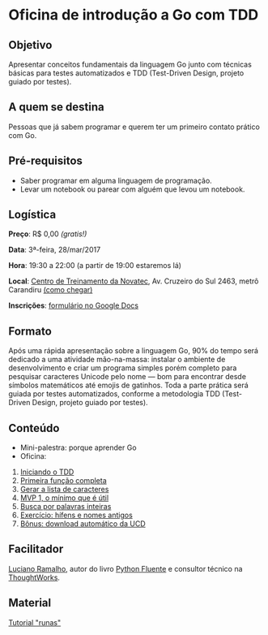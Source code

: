 # Oficina de introdução a Go com TDD

## Objetivo

Apresentar conceitos fundamentais da linguagem Go junto com técnicas básicas para testes automatizados e TDD (Test-Driven Design, projeto guiado por testes).

## A quem se destina

Pessoas que já sabem programar e querem ter um primeiro contato prático com Go.

## Pré-requisitos

* Saber programar em alguma linguagem de programação.
* Levar um notebook ou parear com alguém que levou um notebook.

## Logística

__Preço__: R$ 0,00 _(gratis!)_

__Data__: 3ª-feira, 28/mar/2017

__Hora__: 19:30 a 22:00 (a partir de 19:00 estaremos lá)

__Local__: [Centro de Treinamento da Novatec](http://ctnovatec.com.br/quem-somos/), Av. Cruzeiro do Sul 2463, metrô Carandiru [(como chegar)](http://ctnovatec.com.br/como-chegar/)

__Inscrições__: [formulário no Google Docs](https://goo.gl/forms/K4lY4bbd9InSbUyf2)

## Formato

Após uma rápida apresentação sobre a linguagem Go, 90% do tempo será dedicado a uma atividade mão-na-massa: instalar o ambiente de desenvolvimento e criar um programa simples porém completo para pesquisar caracteres Unicode pelo nome — bom para encontrar desde símbolos matemáticos até emojis de gatinhos. Toda a parte prática será guiada por testes automatizados, conforme a metodologia TDD (Test-Driven Design, projeto guiado por testes).

## Conteúdo

* Mini-palestra: porque aprender Go
* Oficina:
1. [Iniciando o TDD](passo-01)
2. [Primeira função completa](passo-02)
3. [Gerar a lista de caracteres](passo-03)
4. [MVP 1, o mínimo que é útil](passo-04)
5. [Busca por palavras inteiras](passo-05)
6. [Exercício: hífens e nomes antigos](passo-06)
7. [Bônus: download automático da UCD](passo-07)

## Facilitador

[Luciano Ramalho](https://twitter.com/ramalhoorg), autor do livro [Python Fluente](https://novatec.com.br/livros/pythonfluente/) e consultor técnico na [ThoughtWorks](https://www.thoughtworks.com/).

## Material

[Tutorial "runas"](index)
